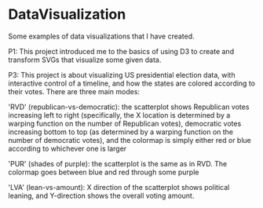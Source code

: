 # DataVisualization
Some examples of data visualizations that I have created.

P1: This project introduced me to the basics of using D3 to create and transform SVGs that visualize some given data.

P3:
This project is about visualizing US presidential election data, with interactive control of a timeline, and how the states are colored according to their votes. There are three main modes:

'RVD' (republican-vs-democratic): the scatterplot shows Republican votes increasing left to right (specifically, the X location is determined by a warping function on the number of Republican votes), democratic votes increasing bottom to top (as determined by a warping function on the number of democratic votes), and the colormap is simply either red or blue according to whichever one is larger

'PUR' (shades of purple): the scatterplot is the same as in RVD.  The colormap goes between blue and red through some purple

'LVA' (lean-vs-amount): X direction of the scatterplot shows political leaning, and Y-direction shows the overall voting amount. 

